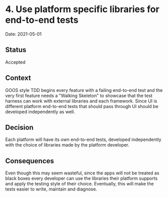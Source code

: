 # 4. Use platform specific libraries for end-to-end tests

Date: 2021-05-01

## Status

Accepted

## Context

GOOS style TDD begins every feature with a failing end-to-end test and the very first feature needs a "Walking Skeleton" to showcase that the test harness can work with external libraries and each framework. Since UI is different platform end-to-end tests that should pass through UI should be developed independently as well.

## Decision

Each platform will have its own end-to-end tests, developed independently with the choice of libraries made by the platform developer.

## Consequences

Even though this may seem wasteful, since the apps will not be treated as black boxes every developer can use the libraries their platform supports and apply the testing style of their choice. Eventually, this will make the tests easier to write, maintain and diagnose.
